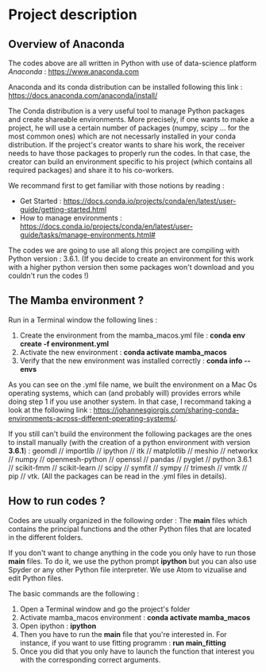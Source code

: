 # Project description

## Overview of Anaconda

The codes above are all written in Python with use of data-science platform _Anaconda_ : https://www.anaconda.com

Anaconda and its conda distribution can be installed following this link : https://docs.anaconda.com/anaconda/install/

The Conda distribution is a very useful tool to manage Python packages and create shareable environments. More precisely, if one wants to make a project, he will use a certain number of packages (numpy, scipy ... for the most common ones) which are not necessarly installed in your conda distribution. If the project's creator wants to share his work, the receiver needs to have those packages to properly run the codes. In that case, the creator can build an environment specific to his project (which contains all required packages) and share it to his co-workers. 

We recommand first to get familiar with those notions by reading : 
- Get Started : https://docs.conda.io/projects/conda/en/latest/user-guide/getting-started.html
- How to manage environments : https://docs.conda.io/projects/conda/en/latest/user-guide/tasks/manage-environments.html#

The codes we are going to use all along this project are compiling with Python version : 3.6.1. (If you decide to create an environment for this work with a higher python version then some packages won't download and you couldn't run the codes !)

## The Mamba environment ? 

Run in a Terminal window the following lines : 

1. Create the environment from the mamba_macos.yml file : **conda env create -f environment.yml**
2. Activate the new environment : **conda activate mamba_macos**
3. Verify that the new environment was installed correctly : **conda info --envs**

As you can see on the .yml file name, we built the environment on a Mac Os operating systems, which can (and probably will) provides errors while doing step 1 if you use another system. In that case, I recommand taking a look at the following link : https://johannesgiorgis.com/sharing-conda-environments-across-different-operating-systems/.

If you still can't build the environment the following packages are the ones to install manually (with the creation of a python environment with version **3.6.1**) : geomdl // importlib // ipython // itk // matplotlib // meshio // networkx // numpy // openmesh-python // openssl // pandas // pyglet // python 3.6.1 // scikit-fmm // scikit-learn // scipy // symfit // sympy // trimesh // vmtk // pip // vtk. (All the packages can be read in the .yml files in details).

## How to run codes ? 

Codes are usually organized in the following order : The __main__ files which contains the principal functions and the other Python files that are located in the different folders. 

If you don't want to change anything in the code you only have to run those __main__ files. To do it, we use the python prompt **ipython** but you can also use Spyder or any other Python file interpreter. We use Atom to vizualise and edit Python files. 

The basic commands are the following : 

1. Open a Terminal window and go the project's folder 
2. Activate mamba_macos environment : **conda activate mamba_macos**
3. Open ipython : **ipython**
4. Then you have to run the __main__ file that you're interested in. For instance, if you want to use fitting programm : **run main_fitting**
5. Once you did that you only have to launch the function that interest you with the corresponding correct arguments.


